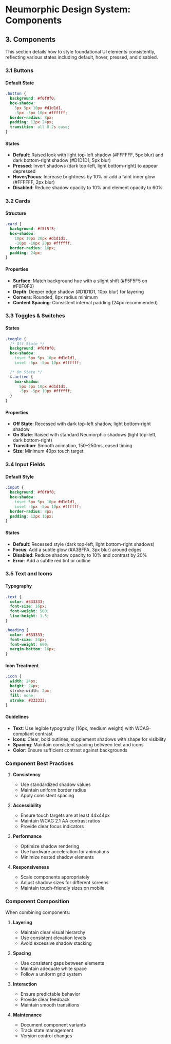 # Neumorphic Design System: Components

## 3. Components

This section details how to style foundational UI elements consistently, reflecting various states including default, hover, pressed, and disabled.

### 3.1 Buttons

#### Default State

```css
.button {
  background: #f0f0f0;
  box-shadow:
    5px 5px 10px #d1d1d1,
    -5px -5px 10px #ffffff;
  border-radius: 8px;
  padding: 12px 24px;
  transition: all 0.2s ease;
}
```

#### States

- **Default**: Raised look with light top-left shadow (#FFFFFF, 5px blur) and dark bottom-right shadow (#D1D1D1, 5px blur)
- **Pressed**: Invert shadows (dark top-left, light bottom-right) to appear depressed
- **Hover/Focus**: Increase brightness by 10% or add a faint inner glow (#FFFFFF, 2px blur)
- **Disabled**: Reduce shadow opacity to 10% and element opacity to 60%

### 3.2 Cards

#### Structure

```css
.card {
  background: #f5f5f5;
  box-shadow:
    10px 10px 20px #d1d1d1,
    -10px -10px 20px #ffffff;
  border-radius: 16px;
  padding: 24px;
}
```

#### Properties

- **Surface**: Match background hue with a slight shift (#F5F5F5 on #F0F0F0)
- **Depth**: Deeper edge shadow (#D1D1D1, 10px blur) for layering
- **Corners**: Rounded, 8px radius minimum
- **Content Spacing**: Consistent internal padding (24px recommended)

### 3.3 Toggles & Switches

#### States

```css
.toggle {
  /* Off State */
  background: #f0f0f0;
  box-shadow:
    inset 5px 5px 10px #d1d1d1,
    inset -5px -5px 10px #ffffff;

  /* On State */
  &.active {
    box-shadow:
      5px 5px 10px #d1d1d1,
      -5px -5px 10px #ffffff;
  }
}
```

#### Properties

- **Off State**: Recessed with dark top-left shadow, light bottom-right shadow
- **On State**: Raised with standard Neumorphic shadows (light top-left, dark bottom-right)
- **Transition**: Smooth animation, 150–250ms, eased timing
- **Size**: Minimum 40px touch target

### 3.4 Input Fields

#### Default Style

```css
.input {
  background: #f0f0f0;
  box-shadow:
    inset 5px 5px 10px #d1d1d1,
    inset -5px -5px 10px #ffffff;
  border-radius: 8px;
  padding: 12px 16px;
}
```

#### States

- **Default**: Recessed style (dark top-left, light bottom-right shadows)
- **Focus**: Add a subtle glow (#A3BFFA, 3px blur) around edges
- **Disabled**: Reduce shadow opacity to 10% and contrast by 20%
- **Error**: Add a subtle red tint or outline

### 3.5 Text and Icons

#### Typography

```css
.text {
  color: #333333;
  font-size: 16px;
  font-weight: 500;
  line-height: 1.5;
}

.heading {
  color: #333333;
  font-size: 24px;
  font-weight: 600;
  margin-bottom: 16px;
}
```

#### Icon Treatment

```css
.icon {
  width: 24px;
  height: 24px;
  stroke-width: 2px;
  fill: none;
  stroke: #333333;
}
```

#### Guidelines

- **Text**: Use legible typography (16px, medium weight) with WCAG-compliant contrast
- **Icons**: Clear, bold outlines; supplement shadows with shape for visibility
- **Spacing**: Maintain consistent spacing between text and icons
- **Color**: Ensure sufficient contrast against backgrounds

### Component Best Practices

1. **Consistency**

   - Use standardized shadow values
   - Maintain uniform border radius
   - Apply consistent spacing

2. **Accessibility**

   - Ensure touch targets are at least 44x44px
   - Maintain WCAG 2.1 AA contrast ratios
   - Provide clear focus indicators

3. **Performance**

   - Optimize shadow rendering
   - Use hardware acceleration for animations
   - Minimize nested shadow elements

4. **Responsiveness**
   - Scale components appropriately
   - Adjust shadow sizes for different screens
   - Maintain touch-friendly sizes on mobile

### Component Composition

When combining components:

1. **Layering**

   - Maintain clear visual hierarchy
   - Use consistent elevation levels
   - Avoid excessive shadow stacking

2. **Spacing**

   - Use consistent gaps between elements
   - Maintain adequate white space
   - Follow a uniform grid system

3. **Interaction**

   - Ensure predictable behavior
   - Provide clear feedback
   - Maintain smooth transitions

4. **Maintenance**
   - Document component variants
   - Track state management
   - Version control changes
